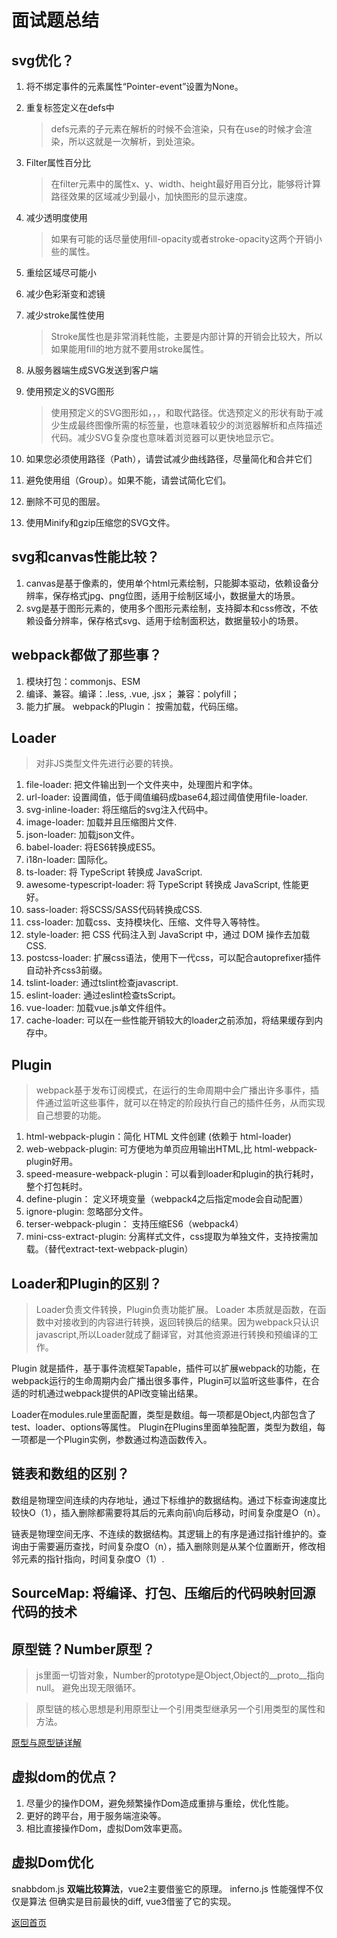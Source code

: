 # 面试题总结

## svg优化？
1. 将不绑定事件的元素属性“Pointer-event”设置为None。
2. 重复标签定义在defs中
   > defs元素的子元素在解析的时候不会渲染，只有在use的时候才会渲染，所以这就是一次解析，到处渲染。
3. Filter属性百分比
   > 在filter元素中的属性x、y、width、height最好用百分比，能够将计算路径效果的区域减少到最小，加快图形的显示速度。
4. 减少透明度使用
   > 如果有可能的话尽量使用fill-opacity或者stroke-opacity这两个开销小些的属性。
5. 重绘区域尽可能小
6. 减少色彩渐变和滤镜
7. 减少stroke属性使用
   > Stroke属性也是非常消耗性能，主要是内部计算的开销会比较大，所以如果能用fill的地方就不要用stroke属性。
8. 从服务器端生成SVG发送到客户端
9. 使用预定义的SVG图形
    >使用预定义的SVG图形如<rect>，<circle>，<ellipse>，<line>和<polygon>取代路径。优选预定义的形状有助于减少生成最终图像所需的标签量，也意味着较少的浏览器解析和点阵描述代码。减少SVG复杂度也意味着浏览器可以更快地显示它。
    
10. 如果您必须使用路径（Path），请尝试减少曲线路径，尽量简化和合并它们
11. 避免使用组（Group）。如果不能，请尝试简化它们。
12. 删除不可见的图层。
13. 使用Minify和gzip压缩您的SVG文件。

## svg和canvas性能比较？
1. canvas是基于像素的，使用单个html元素绘制，只能脚本驱动，依赖设备分辨率，保存格式jpg、png位图，适用于绘制区域小，数据量大的场景。
2. svg是基于图形元素的，使用多个图形元素绘制，支持脚本和css修改，不依赖设备分辨率，保存格式svg、适用于绘制面积达，数据量较小的场景。

## webpack都做了那些事？
1. 模块打包：commonjs、ESM
2. 编译、兼容。编译：.less, .vue, .jsx； 兼容：polyfill；
3. 能力扩展。 webpack的Plugin： 按需加载，代码压缩。

## Loader
> 对非JS类型文件先进行必要的转换。
1. file-loader: 把文件输出到一个文件夹中，处理图片和字体。
2. url-loader: 设置阈值，低于阈值编码成base64,超过阈值使用file-loader.
3. svg-inline-loader: 将压缩后的svg注入代码中。
4. image-loader: 加载并且压缩图片文件.
5. json-loader: 加载json文件。
6. babel-loader: 将ES6转换成ES5。
7. i18n-loader: 国际化。
8. ts-loader: 将 TypeScript 转换成 JavaScript.
9. awesome-typescript-loader: 将 TypeScript 转换成 JavaScript, 性能更好。
10. sass-loader: 将SCSS/SASS代码转换成CSS.
11. css-loader: 加载css、支持模块化、压缩、文件导入等特性。
12. style-loader: 把 CSS 代码注入到 JavaScript 中，通过 DOM 操作去加载 CSS.
13. postcss-loader: 扩展css语法，使用下一代css，可以配合autoprefixer插件自动补齐css3前缀。
14. tslint-loader: 通过tslint检查javascript.
15. eslint-loader: 通过eslint检查tsScript。
16. vue-loader: 加载vue.js单文件组件。
17. cache-loader: 可以在一些性能开销较大的loader之前添加，将结果缓存到内存中。

## Plugin
> webpack基于发布订阅模式，在运行的生命周期中会广播出许多事件，插件通过监听这些事件，就可以在特定的阶段执行自己的插件任务，从而实现自己想要的功能。
1. html-webpack-plugin：简化 HTML 文件创建 (依赖于 html-loader)
2. web-webpack-plugin: 可方便地为单页应用输出HTML,比 html-webpack-plugin好用。
3. speed-measure-webpack-plugin：可以看到loader和plugin的执行耗时，整个打包耗时。
4. define-plugin： 定义环境变量（webpack4之后指定mode会自动配置）
5. ignore-plugin: 忽略部分文件。
6. terser-webpack-plugin： 支持压缩ES6（webpack4）
7. mini-css-extract-plugin: 分离样式文件，css提取为单独文件，支持按需加载。（替代extract-text-webpack-plugin）

## Loader和Plugin的区别？
> Loader负责文件转换，Plugin负责功能扩展。
 Loader 本质就是函数，在函数中对接收到的内容进行转换，返回转换后的结果。因为webpack只认识javascript,所以Loader就成了翻译官，对其他资源进行转换和预编译的工作。

 Plugin 就是插件，基于事件流框架Tapable，插件可以扩展webpack的功能，在webpack运行的生命周期内会广播出很多事件，Plugin可以监听这些事件，在合适的时机通过webpack提供的API改变输出结果。

 Loader在modules.rule里面配置，类型是数组。每一项都是Object,内部包含了test、loader、options等属性。
 Plugin在Plugins里面单独配置，类型为数组，每一项都是一个Plugin实例，参数通过构造函数传入。

## 链表和数组的区别？
数组是物理空间连续的内存地址，通过下标维护的数据结构。通过下标查询速度比较快O（1），插入删除都需要将其后的元素向前\向后移动，时间复杂度是O（n）。

链表是物理空间无序、不连续的数据结构。其逻辑上的有序是通过指针维护的。查询由于需要遍历查找，时间复杂度O（n），插入删除则是从某个位置断开，修改相邻元素的指针指向，时间复杂度O（1）.

## SourceMap: 将编译、打包、压缩后的代码映射回源代码的技术
## 原型链？Number原型？
> js里面一切皆对象，Number的prototype是Object,Object的__proto__指向null。 避免出现无限循环。

> 原型链的核心思想是利用原型让一个引用类型继承另一个引用类型的属性和方法。

[原型与原型链详解](/articles/PrototypeChain.md)

## 虚拟dom的优点？
1. 尽量少的操作DOM，避免频繁操作Dom造成重排与重绘，优化性能。
2. 更好的跨平台，用于服务端渲染等。
3. 相比直接操作Dom，虚拟Dom效率更高。

## 虚拟Dom优化
snabbdom.js **双端比较算法**，vue2主要借鉴它的原理。
inferno.js 性能强悍不仅仅是算法 但确实是目前最快的diff, vue3借鉴了它的实现。


[返回首页](/)
